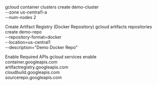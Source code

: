 gcloud container clusters create demo-cluster \
  --zone us-central1-a \
  --num-nodes 2

Create Artifact Registry (Docker Repository)
gcloud artifacts repositories create demo-repo \
  --repository-format=docker \
  --location=us-central1 \
  --description="Demo Docker Repo"

Enable Required APIs
gcloud services enable \
  container.googleapis.com \
  artifactregistry.googleapis.com \
  cloudbuild.googleapis.com \
  sourcerepo.googleapis.com
